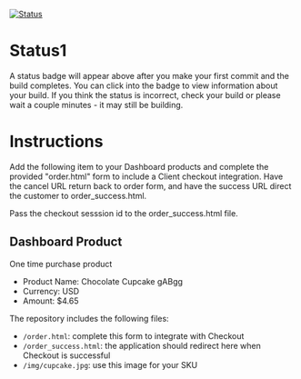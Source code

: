 [![Status](https://img.shields.io/badge/status-BUILDING%20COMMIT:%206b247e8c830fbe24c5e1f8f9201e8b239ee11432-yellow.svg)](https://github.com/lorence-crowdbotics/bakery_scaffold_hM8QF39jzGXPQTst/commit/6b247e8c830fbe24c5e1f8f9201e8b239ee11432)












# Status1

A status badge will appear above after you make your first commit and the build completes. You can click into the badge to view information about your build. If you think the status is incorrect, check your build or please wait a couple minutes - it may still be building.

# Instructions

Add the following item to your Dashboard products and complete the provided "order.html" form to include a Client checkout integration. Have the cancel URL return back to order form, and have the success URL direct the customer to order_success.html.

Pass the checkout sesssion id to the order_success.html file.

## Dashboard Product
One time purchase product
* Product Name: Chocolate Cupcake gABgg
* Currency: USD
* Amount: $4.65

The repository includes the following files:
* `/order.html`: complete this form to integrate with Checkout
* `/order_success.html`: the application should redirect here when Checkout is successful
* `/img/cupcake.jpg`: use this image for your SKU
